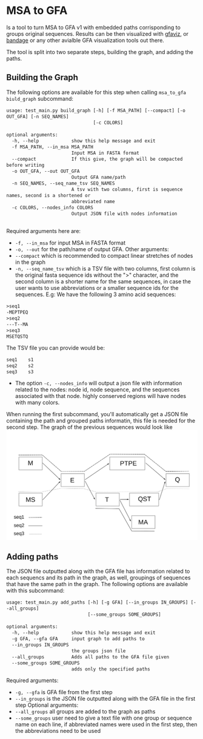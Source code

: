 # MSA to GFA
Is a tool to turn MSA to GFA v1 with embedded paths corrisponding to groups original sequences. Results can be then visualized with [gfaviz](https://github.com/ggonnella/gfaviz), 
or [bandage](https://rrwick.github.io/Bandage/) or any other avialble GFA visualization tools out there.

The tool is split into two separate steps, building the graph, and adding the paths.

## Building the Graph
The following options are available for this step when calling `msa_to_gfa biuld_graph` subcommand:
```
usage: test_main.py build_graph [-h] [-f MSA_PATH] [--compact] [-o OUT_GFA] [-n SEQ_NAMES]
                                [-c COLORS]

optional arguments:
  -h, --help            show this help message and exit
  -f MSA_PATH, --in_msa MSA_PATH
                        Input MSA in FASTA format
  --compact             If this give, the graph will be compacted before writing
  -o OUT_GFA, --out OUT_GFA
                        Output GFA name/path
  -n SEQ_NAMES, --seq_name_tsv SEQ_NAMES
                        A tsv with two columns, first is sequence names, second is a shortened or
                        abbreviated name
  -c COLORS, --nodes_info COLORS
                        Output JSON file with nodes information


```
Required arguments here are:
- `-f, --in_msa` for input MSA in FASTA format
- `-o, --out` for the path/name of output GFA.
Other arguments:
- `--compact` which is recommended to compact linear stretches of nodes in the graph
- `-n, --seq_name_tsv` which is a TSV file with two columns, first column is the original fasta sequence ids without the ">" character, and the second column is a shorter name for the same sequences, in case the user wants to use abbreviations or a smaller sequence ids for the sequences. E.g:
We have the following 3 amino acid sequences:
```
>seq1
-MEPTPEQ
>seq2
---T--MA
>seq3
MSETQSTQ
```
The TSV file you can provide would be:
```
seq1    s1
seq2    s2
seq3    s3
```
- The option `-c, --nodes_info` will output a json file with information related to the nodes: node id, node sequence, and the sequences associated with that node.
highly conserved regions will have nodes with many colors.
  
When running the first subcommand, you'll automatically get a JSON file containing the path and grouped paths informatin, this file is needed for the second step.
The graph of the previous sequences would look like
![alt text](figures/drawing-1.png)

## Adding paths
The JSON file outputted along with the GFA file has information related to each sequencs and its path in the graph, as well, groupings of sequences that have the same path in the graph.
The following options are available with this subcommand:
```
usage: test_main.py add_paths [-h] [-g GFA] [--in_groups IN_GROUPS] [--all_groups]
                              [--some_groups SOME_GROUPS]

optional arguments:
  -h, --help            show this help message and exit
  -g GFA, --gfa GFA     input graph to add paths to
  --in_groups IN_GROUPS
                        the groups json file
  --all_groups          Adds all paths to the GFA file given
  --some_groups SOME_GROUPS
                        adds only the specified paths

```
Required arguments:
- `-g, --gfa` is GFA file from the first step
- `--in_groups` is the JSON file outputted along with the GFA file in the first step
Optional arguments:
-  `--all_groups` all groups are added to the graph as paths
-  `--some_groups` user need to give a text file with one group or sequence name on each line, if abbreviated names were used in the first step, then the abbreviations need to be used
